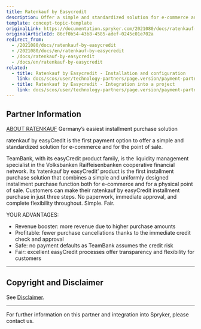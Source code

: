 ```yaml
---
title: Ratenkauf by Easycredit
description: Offer a simple and standardized solution for e-commerce and for the point of sale by integrating Ratenkauf by Easycredit into the Spryker Commerce OS.
template: concept-topic-template
originalLink: https://documentation.spryker.com/2021080/docs/ratenkauf-by-easycredit
originalArticleId: 86cf0b54-43b8-4585-adef-0245c01e702a
redirect_from:
  - /2021080/docs/ratenkauf-by-easycredit
  - /2021080/docs/en/ratenkauf-by-easycredit
  - /docs/ratenkauf-by-easycredit
  - /docs/en/ratenkauf-by-easycredit
related:
  - title: Ratenkauf by Easycredit - Installation and configuration
    link: docs/scos/user/technology-partners/page.version/payment-partners/ratenkauf-by-easycredit/ratenkauf-by-easycredit-installation-and-configuration.html
  - title: Ratenkauf by Easycredit - Integration into a project
    link: docs/scos/user/technology-partners/page.version/payment-partners/ratenkauf-by-easycredit/ratenkauf-by-easycredit-integration-into-a-project.html
---
```


## Partner Information
[ABOUT RATENKAUF](https://www.easycredit-ratenkauf.de/)
Germany’s easiest installment purchase solution

ratenkauf by easyCredit is the first payment option to offer a simple and standardized solution for e-commerce and for the point of sale.

TeamBank, with its easyCredit product family, is the liquidity management specialist in the Volksbanken Raiffeisenbanken cooperative financial network. Its ‘ratenkauf by easyCredit’ product is the first installment purchase solution that combines a simple and uniformly designed installment purchase function both for e-commerce and for a physical point of sale. Customers can make their ratenkauf by easyCredit installment purchase in just three steps. No paperwork, immediate approval, and complete flexibility throughout. Simple. Fair.

YOUR ADVANTAGES:

* Revenue booster: more revenue due to higher purchase amounts
* Profitable: fewer purchase cancellations thanks to the immediate credit check and approval
* Safe: no payment defaults as TeamBank assumes the credit risk
* Fair: excellent easyCredit processes offer transparency and flexibility for customers

---

## Copyright and Disclaimer

See [Disclaimer](https://github.com/spryker/spryker-documentation).

---
For further information on this partner and integration into Spryker, please contact us.

<div class="hubspot-form js-hubspot-form" data-portal-id="2770802" data-form-id="163e11fb-e833-4638-86ae-a2ca4b929a41" id="hubspot-1"></div>
